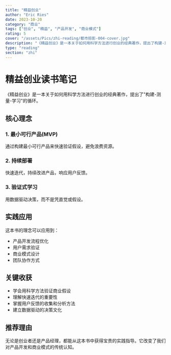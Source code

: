 ```yaml
---
title: "精益创业"
author: "Eric Ries"
date: 2023-10-20
category: "商业"
tags: ["创业", "精益", "产品开发", "商业模式"]
rating: 5
cover: "/assets/Pics/zhi-reading/都市掠影-004-cover.jpg"
description: "《精益创业》是一本关于如何用科学方法进行创业的经典著作，提出了构建-测量-学习的循环。"
type: "reading"
section: "zhi"
---
```


# 精益创业读书笔记

《精益创业》是一本关于如何用科学方法进行创业的经典著作，提出了"构建-测量-学习"的循环。

## 核心理念

### 1. 最小可行产品(MVP)
通过构建最小可行产品来快速验证假设，避免浪费资源。

### 2. 持续部署
快速迭代，持续改进产品，响应用户反馈。

### 3. 验证式学习
用数据驱动决策，而不是凭直觉或假设。

## 实践应用

这本书的理念可以应用到：
- 产品开发流程优化
- 用户需求验证
- 商业模式设计
- 团队协作方式

## 关键收获

- 学会用科学方法验证商业假设
- 理解快速迭代的重要性
- 掌握用户反馈的收集和分析方法
- 建立数据驱动的决策文化

## 推荐理由

无论是创业者还是产品经理，都能从这本书中获得宝贵的实践指导。它改变了我们对产品开发和商业模式的传统认知。
